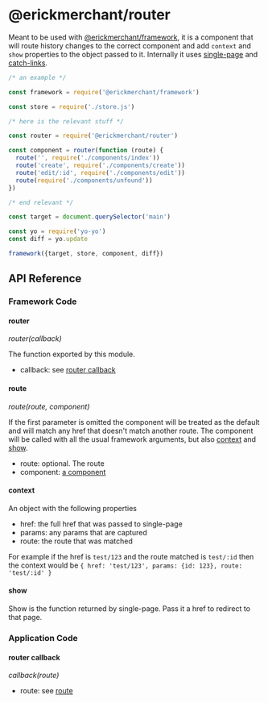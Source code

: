 # @erickmerchant/router

Meant to be used with [@erickmerchant/framework](https://github.com/erickmerchant/framework), it is a component that will route history changes to the correct component and add `context` and `show` properties to the object passed to it. Internally it uses [single-page](https://github.com/substack/single-page) and [catch-links](https://github.com/substack/catch-links).

``` javascript
/* an example */

const framework = require('@erickmerchant/framework')

const store = require('./store.js')

/* here is the relevant stuff */

const router = require('@erickmerchant/router')

const component = router(function (route) {
  route('', require('./components/index'))
  route('create', require('./components/create'))
  route('edit/:id', require('./components/edit'))
  route(require('./components/unfound'))
})

/* end relevant */

const target = document.querySelector('main')

const yo = require('yo-yo')
const diff = yo.update

framework({target, store, component, diff})
```

## API Reference

### Framework Code

#### router

_router(callback)_

The function exported by this module.

- callback: see [router callback](#router-callback)

#### route

_route(route, component)_

If the first parameter is omitted the component will be treated as the default and will match any href that doesn't match another route. The component will be called with all the usual framework arguments, but also [context](#context) and [show](#show).

- route: optional. The route
- component: [a component](https://github.com/erickmerchant/framework#component)

#### context

An object with the following properties

- href: the full href that was passed to single-page
- params: any params that are captured
- route: the route that was matched

For example if the href is `test/123` and the route matched is `test/:id` then the context would be `{ href: 'test/123', params: {id: 123}, route: 'test/:id' }`

#### show

Show is the function returned by single-page. Pass it a href to redirect to that page.

### Application Code

#### router callback

_callback(route)_

- route: see [route](#route)
